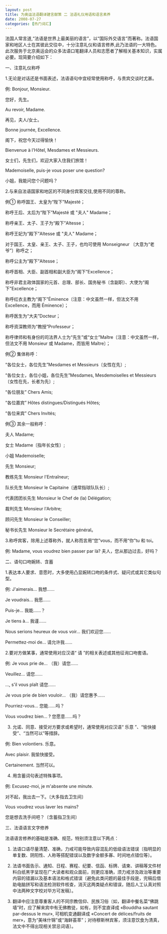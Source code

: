 ```yaml
---
layout: post
title: 为奥运法语翻译建言献策 二 法语礼仪用语和语言素养
date: 2008-07-27
categories: [热门词汇]  
---
```


法国人常言道,“法语是世界上最美丽的语言”，以“国际外交语言”而著称。法语国家和地区人士在其彼此交往中，十分注意礼仪和语言修养,此乃法语的一大特色。此次服务于北京奥运会的众多法语口笔翻译人员和志愿者了解相关基本知识，实属必要。现简要介绍如下：

一、注意礼仪称呼

1.无论是对话还是书面表述，法语语句中宜经常使用称呼，与贵宾交谈时尤甚。

例: Bonjour, Monsieur.

您好，先生。

Au revoir, Madame.

再见，夫人/女士。

Bonne journée, Excellence.

阁下，祝您今天过得愉快！

Bienvenue à l'Hôtel, Mesdames et Messieurs.

女士们，先生们，欢迎大家入住我们旅馆！

Mademoiselle, puis-je vous poser une question?

小姐，我能问您个问题吗？

2.与来自法语国家和地区的不同身份宾客交往,使用不同的尊称。

例① 称呼国王、太皇为“陛下”Majesté；

称呼王后、太后为“陛下”Majesté 或 "夫人" Madame；

称呼亲王、太子、王子为“殿下”Altesse；

称呼王妃为“殿下”Altesse 或 "夫人" Madame；

对于国王、太皇、亲王、太子、王子，也均可使用 Monseigneur 〔大意为“老爷”〕称呼之；

称呼公主为“殿下”Altesse；

称呼首相、大臣、副首相和副大臣为“阁下”Excellence；

称呼非君主政体国家的元首、总理、部长、国务秘书〔含副职〕、大使为“阁下”Excellence；

称呼红衣主教为“阁下”Éminence〔注意：中文虽然一样，但法文不用 Excellence，而用 Éminence〕；

称呼医生为“大夫”Docteur；

称呼资深教师为“教授”Professeur；

称呼律师和有身份的司法界人士为“先生”或“女士”Maître〔注意：中文虽然一样，但法文不用 Monsieur 或 Madame，而皆用 Maître〕；

例② 集体称呼：

“各位女士，各位先生”Mesdames et Messieurs〔女性在先〕;

“各位女士，各位小姐，各位先生”Mesdames, Mesdemoiselles et Messieurs〔女性在先，长者为先〕;

“各位朋友” Chers Amis;

“各位嘉宾” Hôtes distingues/Distingués Hôtes;

“各位来宾” Chers Invités;

例③ 其余一般称呼：

夫人 Madame;

女士 Madame〔指年长女性〕;

小姐 Mademoiselle;

先生 Monsieur;

教练先生 Monsieur l'Entraîneur;

队长先生 Monsieur le Capitaine〔通常指球队队长〕;

代表团团长先生 Monsieur le Chef de (la) Délégation;

裁判先生 Monsieur l'Arbitre;

顾问先生 Monsieur le Conseiller;

秘书长先生 Monsieur le Secrétaire général。

3.称呼宾客，除用上述尊称外，就人称而言用“您”vous，而不用“你”tu 和 toi。

例: Madame, vous voudrez bien passer par là? 夫人，您从那边过去，好吗？

二、语句口吻婉转、含蓄

1.表达本人要求、意愿时，大多使用凸显婉转口吻的条件式、疑问式或其它类似句型。

例: J'aimerais... 我想……

Je voudrais... 我愿……

Puis-je... 我能……？

Je tiens à... 我谨……

Nous serions heureux de vous voir... 我们欢迎您……

Permettez-moi de... 请允许我……

2.要对方做某事，通常使用对应汉语“ 请 ”的相关表述或其他征询口吻套语。

例: Je vous prie de... （我）请您……

Veuillez... 请您……

..., s'il vous plaît 请您……

Je vous prie de bien vouloir... （我）请您惠予……

Pourriez-vous... 您能……吗？

Vous voudrez bien... ? 您愿意……吗？

3. 允诺、同意、接受对方要求或希望时，通常使用对应汉语“ 乐意 ”、“愉快接受”、“当然可以”等措辞。

例: Bien volontiers. 乐意。

Avec plaisir. 我愉快接受。

Certainement. 当然可以。

4. 用含蓄词句表述特殊事项。

例: Excusez-moi, je m'absente une minute.

对不起，我出去一下。〔大多指去卫生间〕

Vous voudrez vous laver les mains?

您是想去洗手间吧？〔含蓄指卫生间〕

三、法语语言文字修养

法语语言修养的基础是准确、规范，特别须注意以下两点：

1. 法语口语尽量清楚、准确，力戒可能导致内容混乱的低级语法错误〔指明显的单复数、阴阳性、人称等搭配错误以及数字金额多寡、时间地点错位等〕。

2. 法语书面告示、通知、日程、赛程、纪要、信函、标牌、请柬、讲稿等文件材料白纸黑字呈现在广大读者和观众面前，则更应准确，须力戒涉及政治等重要内容的错漏以及基本语法和格式错误〔避免此类问题的最佳手段是，完稿后借助电脑拼写和语法检测软件核查，消灭这两类疑点和错误，随后人工认真对照中法两种文字校对毕方可发稿〕。

3. 翻译中应注意尊重客人的不同宗教信仰、民族习俗〔如，翻译中餐名菜“佛跳墙”时，应了解来宾中有无佛教徒，如有，则不宜直译成 «Bouddha sautant par-dessus le mur», 可相机变通翻译成 «Concert de délices/fruits de mer»，意为“美味什锦”或“海鲜荟萃”；对待穆斯林宾客，须注意饮食为清真，法文中不得出现相关禁忌词语〕。
